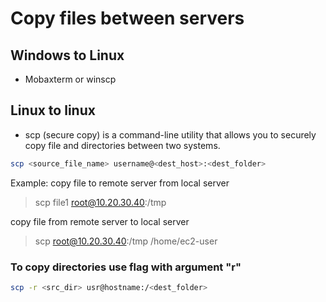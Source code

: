 # Copy files between servers

## Windows to Linux

* Mobaxterm or winscp

## Linux to linux

* scp (secure copy) is a command-line utility that allows you to securely copy file and directories between two systems.

```bash
scp <source_file_name> username@<dest_host>:<dest_folder>
```

Example:
copy file to remote server from local server
> scp file1 root@10.20.30.40:/tmp

copy file from remote server to local server
>scp root@10.20.30.40:/tmp /home/ec2-user

### To copy directories use flag with argument "r"

```bash
scp -r <src_dir> usr@hostname:/<dest_folder>
```
